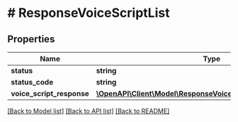 # # ResponseVoiceScriptList

## Properties

Name | Type | Description | Notes
------------ | ------------- | ------------- | -------------
**status** | **string** |  | [optional]
**status_code** | **string** |  | [optional]
**voice_script_response** | [**\OpenAPI\Client\Model\ResponseVoiceScriptVoiceScriptResponse**](ResponseVoiceScriptVoiceScriptResponse.md) |  | [optional]

[[Back to Model list]](../../README.md#models) [[Back to API list]](../../README.md#endpoints) [[Back to README]](../../README.md)

